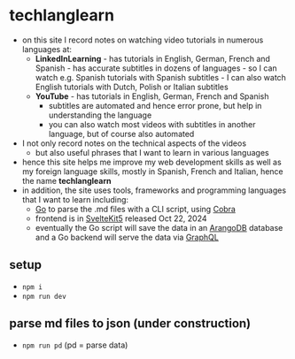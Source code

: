 # techlanglearn

- on this site I record notes on watching video tutorials in numerous languages at:
  - **LinkedInLearning** - has tutorials in English, German, French and Spanish - has accurate subtitles in dozens of languages - so I can watch e.g. Spanish tutorials with Spanish subtitles - I can also watch English tutorials with Dutch, Polish or Italian subtitles
  - **YouTube** - has tutorials in English, German, French and Spanish
    - subtitles are automated and hence error prone, but help in understanding the language
    - you can also watch most videos with subtitles in another language, but of course also automated
- I not only record notes on the technical aspects of the videos
  - but also useful phrases that I want to learn in various languages
- hence this site helps me improve my web development skills as well as my foreign language skills, mostly in Spanish, French and Italian, hence the name **techlanglearn**
- in addition, the site uses tools, frameworks and programming languages that I want to learn including:
  - [Go](https://go.dev) to parse the .md files with a CLI script, using [Cobra](https://cobra.dev)
  - frontend is in [SvelteKit5](https://svelte.dev/blog/svelte-5-is-alive) released Oct 22, 2024
  - eventually the Go script will save the data in an [ArangoDB](https://arangodb.com) database and a Go backend will serve the data via [GraphQL](https://graphql.org)

## setup

- `npm i`
- `npm run dev`

## parse md files to json (under construction)

- `npm run pd` (pd = parse data)
